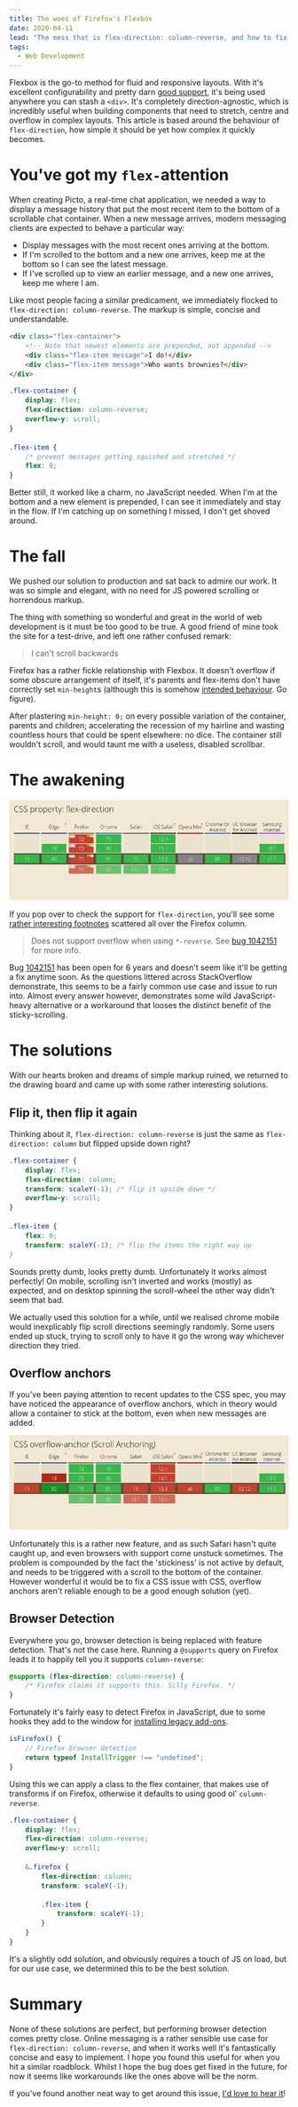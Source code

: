 ```yaml
---
title: The woes of Firefox's Flexbox
date: 2020-04-11
lead: "The mess that is flex-direction: column-reverse, and how to fix it."
tags:
  - Web Development
---
```

Flexbox is the go-to method for fluid and responsive layouts. With it's excellent configurability and pretty darn [good support](https://caniuse.com/#feat=flexbox), it's being used anywhere you can stash a `<div>`. It's completely direction-agnostic, which is incredibly useful when building components that need to stretch, centre and overflow in complex layouts. This article is based around the behaviour of `flex-direction`, how simple it should be yet how complex it quickly becomes.

# You've got my `flex-`attention

When creating Picto, a real-time chat application, we needed a way to display a message history that put the most recent item to the bottom of a scrollable chat container. When a new message arrives, modern messaging clients are expected to behave a particular way:

- Display messages with the most recent ones arriving at the bottom.
- If I'm scrolled to the bottom and a new one arrives, keep me at the bottom so I can see the latest message.
- If I've scrolled up to view an earlier message, and a new one arrives, keep me where I am.

Like most people facing a similar predicament, we immediately flocked to `flex-direction: column-reverse`. The markup is simple, concise and understandable.

```html
<div class="flex-container">
    <!-- Note that newest elements are prepended, not appended -->
    <div class="flex-item message">I do!</div>
    <div class="flex-item message">Who wants brownies?</div>
</div>
```

```css
.flex-container {
    display: flex;
    flex-direction: column-reverse;
    overflow-y: scroll;
}

.flex-item {
    /* prevent messages getting squished and stretched */
    flex: 0;
}
```

Better still, it worked like a charm, no JavaScript needed. When I'm at the bottom and a new element is prepended, I can see it immediately and stay in the flow. If I'm catching up on something I missed, I don't get shoved around.

# The fall

We pushed our solution to production and sat back to admire our work. It was so simple and elegant, with no need for JS powered scrolling or horrendous markup.

The thing with something so wonderful and great in the world of web development is it must be too good to be true. A good friend of mine took the site for a test-drive, and left one rather confused remark:

> I can't scroll backwards

Firefox has a rather fickle relationship with Flexbox. It doesn't overflow if some obscure arrangement of itself, it's parents and flex-items don't have correctly set `min-height`s (although this is somehow [intended behaviour](https://drafts.csswg.org/css-flexbox/#min-size-auto). Go figure).

After plastering `min-height: 0;` on every possible variation of the container, parents and children; accelerating the recession of my hairline and wasting countless hours that could be spent elsewhere: no dice. The container still wouldn't scroll, and would taunt me with a useless, disabled scrollbar.

# The awakening

![Can I Use - flex-direction](./caniuse-flex-direction.png)

If you pop over to check the support for `flex-direction`, you'll see some [rather interesting footnotes](https://caniuse.com/#feat=mdn-css_properties_flex-direction) scattered all over the Firefox column.

> Does not support overflow when using `*-reverse`. See [bug 1042151](https://bugzil.la/1042151) for more info.

Bug [1042151](https://bugzil.la/1042151) has been open for 6 years and doesn't seem like it'll be getting a fix anytime soon. As the questions littered across StackOverflow demonstrate, this seems to be a fairly common use case and issue to run into. Almost every answer however, demonstrates some wild JavaScript-heavy alternative or a workaround that looses the distinct benefit of the sticky-scrolling.

# The solutions

With our hearts broken and dreams of simple markup ruined, we returned to the drawing board and came up with some rather interesting solutions.

## Flip it, then flip it again

Thinking about it, `flex-direction: column-reverse` is just the same as `flex-direction: column` but flipped upside down right?

```css
.flex-container {
    display: flex;
    flex-direction: column;
    transform: scaleY(-1); /* flip it upside down */
    overflow-y: scroll;
}

.flex-item {
    flex: 0;
    transform: scaleY(-1); /* flip the items the right way up
}
```

Sounds pretty dumb, looks pretty dumb. Unfortunately it works almost perfectly! On mobile, scrolling isn't inverted and works (mostly) as expected, and on desktop spinning the scroll-wheel the other way didn't seem that bad.

We actually used this solution for a while, until we realised chrome mobile would inexplicably flip scroll directions seemingly randomly. Some users ended up stuck, trying to scroll only to have it go the wrong way whichever direction they tried.

## Overflow anchors

If you've been paying attention to recent updates to the CSS spec, you may have noticed the appearance of overflow anchors, which in theory would allow a container to stick at the bottom, even when new messages are added.

![Can I Use - overflow-anchor](./caniuse-overflow-anchor.png)

Unfortunately this is a rather new feature, and as such Safari hasn't quite caught up, and even browsers with support come unstuck sometimes. The problem is compounded by the fact the 'stickiness' is not active by default, and needs to be triggered with a scroll to the bottom of the container. However wonderful it would be to fix a CSS issue with CSS, overflow anchors aren't reliable enough to be a good enough solution (yet).

## Browser Detection

Everywhere you go, browser detection is being replaced with feature detection. That's not the case here. Running a `@supports` query on Firefox leads it to happily tell you it supports `column-reverse`:

```css
@supports (flex-direction: column-reverse) {
    /* Firefox claims it supports this. Silly Firefox. */
}
```

Fortunately it's fairly easy to detect Firefox in JavaScript, due to some hooks they add to the window for [installing legacy add-ons](https://developer.mozilla.org/en-US/docs/Web/API/InstallTrigger).

```js
isFirefox() {
	// Firefox browser detection
	return typeof InstallTrigger !== "undefined";
}
```

Using this we can apply a class to the flex container, that makes use of transforms if on Firefox, otherwise it defaults to using good ol' `column-reverse`.

```scss
.flex-container {
    display: flex;
    flex-direction: column-reverse;
    overflow-y: scroll;

    &.firefox {
        flex-direction: column;
        transform: scaleY(-1);

        .flex-item {
            transform: scaleY(-1);
        }
    }
}
```

It's a slightly odd solution, and obviously requires a touch of JS on load, but for our use case, we determined this to be the best solution.

# Summary

None of these solutions are perfect, but performing browser detection comes pretty close. Online messaging is a rather sensible use case for `flex-direction: column-reverse`, and when it works well it's fantastically concise and easy to implement. I hope you found this useful for when you hit a similar roadblock. Whilst I hope the bug does get fixed in the future, for now it seems like workarounds like the ones above will be the norm.

If you've found another neat way to get around this issue, [I'd love to hear it](https://twitter.com/onfe1)!
